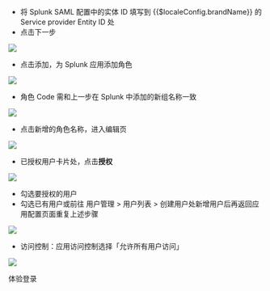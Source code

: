 <IntegrationDetailCard :title="`在 ${$localeConfig.brandName} 中体验登录`">

- 将 Splunk SAML 配置中的实体 ID 填写到 {{$localeConfig.brandName}} 的 Service provider Entity ID 处
- 点击下一步

![](~@imagesZhCn/integration/splunk/3-1.png)

- 点击添加，为 Splunk 应用添加角色

![](~@imagesZhCn/integration/splunk/3-2.png)

- 角色 Code 需和上一步在 Splunk 中添加的新组名称一致

![](~@imagesZhCn/integration/splunk/3-3.png)

- 点击新增的角色名称，进入编辑页

![](~@imagesZhCn/integration/splunk/3-4.png)

- 已授权用户卡片处，点击**授权**

![](~@imagesZhCn/integration/splunk/3-5.png)

- 勾选要授权的用户
- 勾选已有用户或前往 用户管理 &gt; 用户列表 &gt; 创建用户处新增用户后再返回应用配置页面重复上述步骤

![](~@imagesZhCn/integration/splunk/3-6.png)


- 访问控制：应用访问控制选择「允许所有用户访问」

![](~@imagesZhCn/integration/splunk/3-7.png)

体验登录

</IntegrationDetailCard>
